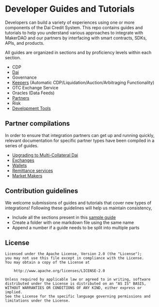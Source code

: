 # Developer Guides and Tutorials

Developers can build a variety of experiences using one or more components of the Dai Credit System. This repo contains guides and tutorials to help you understand various approaches to integrate with MakerDAO and our partners by interfacing with smart contracts, SDKs, APIs, and products.

All guides are organized in sections and by proficiency levels within each section.

* CDP
* [Dai](dai/)
* Governance
* [Keepers](keepers/) (Automatic CDP/Liquidation/Auction/Arbitraging Functionality)
* OTC Exchange Service
* Oracles (Data Feeds)
* [Partners](partners/)
* Risk
* [Development Tools](devtools/)

## Partner compilations

In order to ensure that integration partners can get up and running quickly, relevant documentation for specific partner types have been compiled in a series of guides.

* [Upgrading to Multi-Collateral Dai](mcd/)
* [Exchanges](exchanges/)
* [Wallets](wallets/)
* [Remittance services](remittance/)
* [Market Makers](market-makers/)

## Contribution guidelines

We welcome submissions of guides and tutorials that cover new types of integrations! Following these guidelines will help us maintain consistency,

* Include all the sections present in this [sample guide](/sample/sample-guide-01/sample-guide-01.md)  
* Create a folder with one markdown file using the same name
* Append a number if a guide needs to be split into multiple parts

## License

```text
Licensed under the Apache License, Version 2.0 (the "License");
you may not use this file except in compliance with the License.
You may obtain a copy of the License at

    http://www.apache.org/licenses/LICENSE-2.0

Unless required by applicable law or agreed to in writing, software
distributed under the License is distributed on an "AS IS" BASIS,
WITHOUT WARRANTIES OR CONDITIONS OF ANY KIND, either express or implied.
See the License for the specific language governing permissions and
limitations under the License.
```
